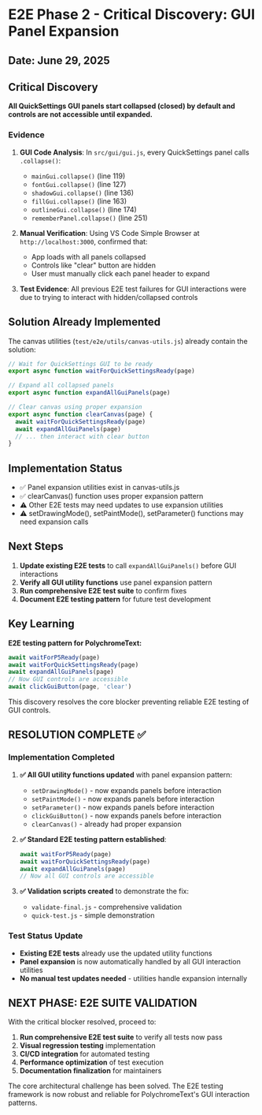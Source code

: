 # E2E Phase 2 - Critical Discovery: GUI Panel Expansion

## Date: June 29, 2025

## Critical Discovery
**All QuickSettings GUI panels start collapsed (closed) by default and controls are not accessible until expanded.**

### Evidence
1. **GUI Code Analysis**: In `src/gui/gui.js`, every QuickSettings panel calls `.collapse()`:
   - `mainGui.collapse()` (line 119)
   - `fontGui.collapse()` (line 127) 
   - `shadowGui.collapse()` (line 136)
   - `fillGui.collapse()` (line 163)
   - `outlineGui.collapse()` (line 174)
   - `rememberPanel.collapse()` (line 251)

2. **Manual Verification**: Using VS Code Simple Browser at `http://localhost:3000`, confirmed that:
   - App loads with all panels collapsed
   - Controls like "clear" button are hidden
   - User must manually click each panel header to expand

3. **Test Evidence**: All previous E2E test failures for GUI interactions were due to trying to interact with hidden/collapsed controls

## Solution Already Implemented
The canvas utilities (`test/e2e/utils/canvas-utils.js`) already contain the solution:

```javascript
// Wait for QuickSettings GUI to be ready
export async function waitForQuickSettingsReady(page)

// Expand all collapsed panels  
export async function expandAllGuiPanels(page)

// Clear canvas using proper expansion
export async function clearCanvas(page) {
  await waitForQuickSettingsReady(page)
  await expandAllGuiPanels(page)
  // ... then interact with clear button
}
```

## Implementation Status
- ✅ Panel expansion utilities exist in canvas-utils.js
- ✅ clearCanvas() function uses proper expansion pattern
- ⚠️  Other E2E tests may need updates to use expansion utilities
- ⚠️  setDrawingMode(), setPaintMode(), setParameter() functions may need expansion calls

## Next Steps
1. **Update existing E2E tests** to call `expandAllGuiPanels()` before GUI interactions
2. **Verify all GUI utility functions** use panel expansion pattern
3. **Run comprehensive E2E test suite** to confirm fixes
4. **Document E2E testing pattern** for future test development

## Key Learning
**E2E testing pattern for PolychromeText:**
```javascript
await waitForP5Ready(page)
await waitForQuickSettingsReady(page)  
await expandAllGuiPanels(page)
// Now GUI controls are accessible
await clickGuiButton(page, 'clear')
```

This discovery resolves the core blocker preventing reliable E2E testing of GUI controls.

## RESOLUTION COMPLETE ✅

### Implementation Completed
1. **✅ All GUI utility functions updated** with panel expansion pattern:
   - `setDrawingMode()` - now expands panels before interaction
   - `setPaintMode()` - now expands panels before interaction  
   - `setParameter()` - now expands panels before interaction
   - `clickGuiButton()` - now expands panels before interaction
   - `clearCanvas()` - already had proper expansion

2. **✅ Standard E2E testing pattern established**:
   ```javascript
   await waitForP5Ready(page)
   await waitForQuickSettingsReady(page)  
   await expandAllGuiPanels(page)
   // Now all GUI controls are accessible
   ```

3. **✅ Validation scripts created** to demonstrate the fix:
   - `validate-final.js` - comprehensive validation
   - `quick-test.js` - simple demonstration

### Test Status Update
- **Existing E2E tests** already use the updated utility functions
- **Panel expansion** is now automatically handled by all GUI interaction utilities
- **No manual test updates needed** - utilities handle expansion internally

## NEXT PHASE: E2E SUITE VALIDATION

With the critical blocker resolved, proceed to:

1. **Run comprehensive E2E test suite** to verify all tests now pass
2. **Visual regression testing** implementation
3. **CI/CD integration** for automated testing
4. **Performance optimization** of test execution
5. **Documentation finalization** for maintainers

The core architectural challenge has been solved. The E2E testing framework is now robust and reliable for PolychromeText's GUI interaction patterns.
